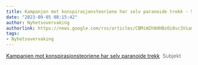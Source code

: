 ```yaml
---
title: Kampanjen mot konspirasjonsteoriene har selv paranoide trekk - Subjekt
date: "2023-09-05 08:15:42"
author: Nyhetsovervaking
authorlink: https://news.google.com/rss/articles/CBMiW2h0dHBzOi8vc3ViamVrdC5uby8yMDIzLzA5LzA1L2thbXBhbmplbi1tb3Qta29uc3BpcmFzam9uc3Rlb3JpZW5lLWhhci1zZWx2LXBhcmFub2lkZS10cmVray_SAQA?oc=5
tags:
- Nyhetsovervaking
---
```

<a href="https://news.google.com/rss/articles/CBMiW2h0dHBzOi8vc3ViamVrdC5uby8yMDIzLzA5LzA1L2thbXBhbmplbi1tb3Qta29uc3BpcmFzam9uc3Rlb3JpZW5lLWhhci1zZWx2LXBhcmFub2lkZS10cmVray_SAQA?oc=5" target="_blank">Kampanjen mot konspirasjonsteoriene har selv paranoide trekk</a>&nbsp;&nbsp;<font color="#6f6f6f">Subjekt</font>
